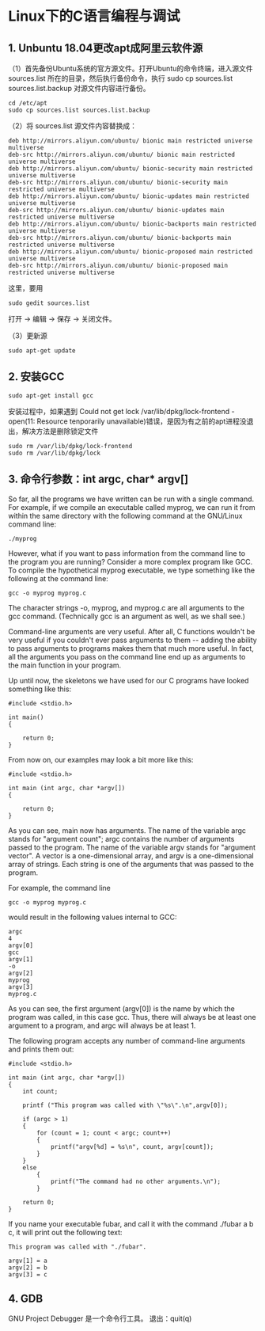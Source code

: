 # Linux下的C语言编程与调试
## 1. Unbuntu 18.04更改apt成阿里云软件源
（1）首先备份Ubuntu系统的官方源文件。打开Ubuntu的命令终端，进入源文件 sources.list 所在的目录，然后执行备份命令，执行 sudo cp sources.list sources.list.backup 对源文件内容进行备份。
  
    cd /etc/apt
    sudo cp sources.list sources.list.backup

（2）将 sources.list 源文件内容替换成：

    deb http://mirrors.aliyun.com/ubuntu/ bionic main restricted universe multiverse
    deb-src http://mirrors.aliyun.com/ubuntu/ bionic main restricted universe multiverse
    deb http://mirrors.aliyun.com/ubuntu/ bionic-security main restricted universe multiverse
    deb-src http://mirrors.aliyun.com/ubuntu/ bionic-security main restricted universe multiverse
    deb http://mirrors.aliyun.com/ubuntu/ bionic-updates main restricted universe multiverse
    deb-src http://mirrors.aliyun.com/ubuntu/ bionic-updates main restricted universe multiverse
    deb http://mirrors.aliyun.com/ubuntu/ bionic-backports main restricted universe multiverse
    deb-src http://mirrors.aliyun.com/ubuntu/ bionic-backports main restricted universe multiverse
    deb http://mirrors.aliyun.com/ubuntu/ bionic-proposed main restricted universe multiverse
    deb-src http://mirrors.aliyun.com/ubuntu/ bionic-proposed main restricted universe multiverse

这里，要用 

    sudo gedit sources.list

打开 -> 编辑 -> 保存 -> 关闭文件。

（3）更新源

    sudo apt-get update


## 2. 安装GCC

    sudo apt-get install gcc

安装过程中，如果遇到 Could not get lock /var/lib/dpkg/lock-frontend -open(11: Resource tenporarily unavailable)错误，是因为有之前的apt进程没退出，解决方法是删除锁定文件

    sudo rm /var/lib/dpkg/lock-frontend
    sudo rm /var/lib/dpkg/lock


## 3. 命令行参数：int argc, char* argv[]
So far, all the programs we have written can be run with a single command. For example, if we compile an executable called myprog, we can run it from within the same directory with the following command at the GNU/Linux command line: 

    ./myprog

However, what if you want to pass information from the command line to the program you are running? Consider a more complex program like GCC. To compile the hypothetical myprog executable, we type something like the following at the command line: 

    gcc -o myprog myprog.c

The character strings -o, myprog, and myprog.c are all arguments to the gcc command. (Technically gcc is an argument as well, as we shall see.)

Command-line arguments are very useful. After all, C functions wouldn't be very useful if you couldn't ever pass arguments to them -- adding the ability to pass arguments to programs makes them that much more useful. In fact, all the arguments you pass on the command line end up as arguments to the main function in your program.

Up until now, the skeletons we have used for our C programs have looked something like this: 

    #include <stdio.h>

    int main()
    {

        return 0;
    }

From now on, our examples may look a bit more like this: 

    #include <stdio.h>

    int main (int argc, char *argv[])
    {

        return 0;
    }

As you can see, main now has arguments. The name of the variable argc stands for "argument count"; argc contains the number of arguments passed to the program. The name of the variable argv stands for "argument vector". A vector is a one-dimensional array, and argv is a one-dimensional array of strings. Each string is one of the arguments that was passed to the program.

For example, the command line 

    gcc -o myprog myprog.c

would result in the following values internal to GCC:


    argc
    4 
    argv[0]
    gcc 
    argv[1]
    -o 
    argv[2]
    myprog 
    argv[3]
    myprog.c

As you can see, the first argument (argv[0]) is the name by which the program was called, in this case gcc. Thus, there will always be at least one argument to a program, and argc will always be at least 1.

The following program accepts any number of command-line arguments and prints them out: 

    #include <stdio.h>

    int main (int argc, char *argv[])
    {
        int count;

        printf ("This program was called with \"%s\".\n",argv[0]);

        if (argc > 1)
        {
            for (count = 1; count < argc; count++)
            {
                printf("argv[%d] = %s\n", count, argv[count]);
            }
        }
        else
            {
                printf("The command had no other arguments.\n");
            }

        return 0;
    }
If you name your executable fubar, and call it with the command ./fubar a b c, it will print out the following text: 

    This program was called with "./fubar".

    argv[1] = a
    argv[2] = b
    argv[3] = c

## 4. GDB
GNU Project Debugger
是一个命令行工具。
退出：quit(q)
